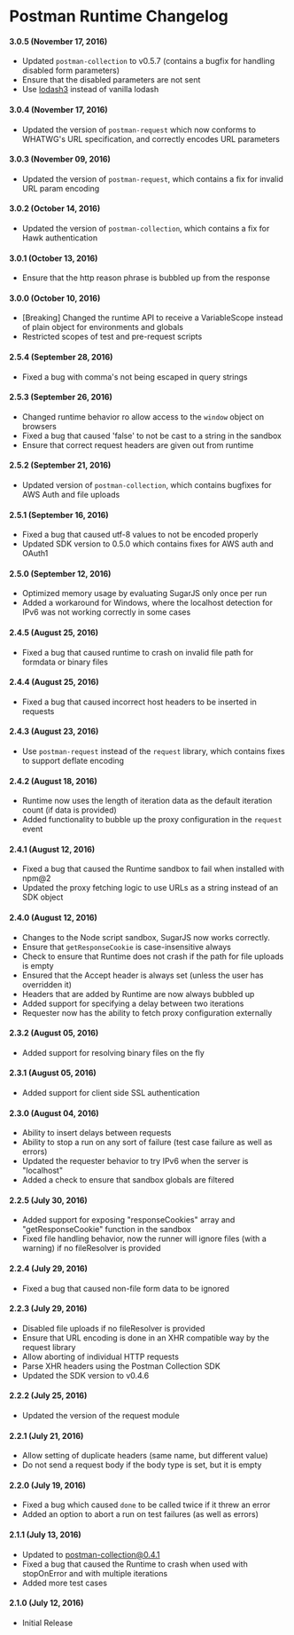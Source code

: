 # Postman Runtime Changelog

#### 3.0.5 (November 17, 2016)
* Updated `postman-collection` to v0.5.7 (contains a bugfix for handling disabled form parameters)
* Ensure that the disabled parameters are not sent
* Use [lodash3](https://www.npmjs.com/package/lodash3) instead of vanilla lodash

#### 3.0.4 (November 17, 2016)
* Updated the version of `postman-request` which now conforms to WHATWG's URL specification, and correctly encodes URL parameters

#### 3.0.3 (November 09, 2016)
* Updated the version of `postman-request`, which contains a fix for invalid URL param encoding

#### 3.0.2 (October 14, 2016)
* Updated the version of `postman-collection`, which contains a fix for Hawk authentication

#### 3.0.1 (October 13, 2016)
* Ensure that the http reason phrase is bubbled up from the response 

#### 3.0.0 (October 10, 2016) 
* [Breaking] Changed the runtime API to receive a VariableScope instead of plain object for environments and globals
* Restricted scopes of test and pre-request scripts

#### 2.5.4 (September 28, 2016)
* Fixed a bug with comma's not being escaped in query strings

#### 2.5.3 (September 26, 2016)
* Changed runtime behavior ro allow access to the `window` object on browsers
* Fixed a bug that caused 'false' to not be cast to a string in the sandbox
* Ensure that correct request headers are given out from runtime

#### 2.5.2 (September 21, 2016)
* Updated version of `postman-collection`, which contains bugfixes for AWS Auth and file uploads

#### 2.5.1 (September 16, 2016)
* Fixed a bug that caused utf-8 values to not be encoded properly
* Updated SDK version to 0.5.0 which contains fixes for AWS auth and OAuth1

#### 2.5.0 (September 12, 2016)
* Optimized memory usage by evaluating SugarJS only once per run
* Added a workaround for Windows, where the localhost detection for IPv6 was not working correctly in some cases

#### 2.4.5 (August 25, 2016)
* Fixed a bug that caused runtime to crash on invalid file path for formdata or binary files

#### 2.4.4 (August 25, 2016)
* Fixed a bug that caused incorrect host headers to be inserted in requests

#### 2.4.3 (August 23, 2016)
* Use `postman-request` instead of the `request` library, which contains fixes to support deflate encoding

#### 2.4.2 (August 18, 2016)
* Runtime now uses the length of iteration data as the default iteration count (if data is provided)
* Added functionality to bubble up the proxy configuration in the `request` event

#### 2.4.1 (August 12, 2016)
* Fixed a bug that caused the Runtime sandbox to fail when installed with npm@2
* Updated the proxy fetching logic to use URLs as a string instead of an SDK object

#### 2.4.0 (August 12, 2016)
* Changes to the Node script sandbox, SugarJS now works correctly.
* Ensure that `getResponseCookie` is case-insensitive always
* Check to ensure that Runtime does not crash if the path for file uploads is empty
* Ensured that the Accept header is always set (unless the user has overridden it)
* Headers that are added by Runtime are now always bubbled up
* Added support for specifying a delay between two iterations
* Requester now has the ability to fetch proxy configuration externally

#### 2.3.2 (August 05, 2016)
* Added support for resolving binary files on the fly

#### 2.3.1 (August 05, 2016)
* Added support for client side SSL authentication

#### 2.3.0 (August 04, 2016)
* Ability to insert delays between requests
* Ability to stop a run on any sort of failure (test case failure as well as errors)
* Updated the requester behavior to try IPv6 when the server is "localhost"
* Added a check to ensure that sandbox globals are filtered

#### 2.2.5 (July 30, 2016)
* Added support for exposing "responseCookies" array and "getResponseCookie" function in the sandbox
* Fixed file handling behavior, now the runner will ignore files (with a warning) if no fileResolver is provided

#### 2.2.4 (July 29, 2016)
* Fixed a bug that caused non-file form data to be ignored

#### 2.2.3 (July 29, 2016)
* Disabled file uploads if no fileResolver is provided
* Ensure that URL encoding is done in an XHR compatible way by the request library
* Allow aborting of individual HTTP requests
* Parse XHR headers using the Postman Collection SDK
* Updated the SDK version to v0.4.6

#### 2.2.2 (July 25, 2016)
* Updated the version of the request module

#### 2.2.1 (July 21, 2016)
* Allow setting of duplicate headers (same name, but different value)
* Do not send a request body if the body type is set, but it is empty

#### 2.2.0 (July 19, 2016)
* Fixed a bug which caused `done` to be called twice if it threw an error
* Added an option to abort a run on test failures (as well as errors)

#### 2.1.1 (July 13, 2016)
* Updated to postman-collection@0.4.1
* Fixed a bug that caused the Runtime to crash when used with stopOnError and with multiple iterations
* Added more test cases

#### 2.1.0 (July 12, 2016)
* Initial Release
